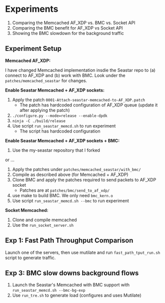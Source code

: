 # Experiments

1. Comparing the Memcached AF\_XDP vs. BMC vs. Socket API
2. Comparing the BMC benefit for AF\_XDP vs Socket API
3. Showing the BMC slowdown for the background traffic

## Experiment Setup

**Memcached AF_XDP:**

I have changed Memcached implementation insdie the Seastar repo to (a) connect
to AF\_XDP and (b) work with BMC. Look under the `patches/memcached_seastar` for
changes.

**Enable Seastar Memcached + AF_XDP sockets:**

1. Apply the patch `0001-Attach-seastar-memcached-to-AF_XDP.patch`
	- The patch has hardcoded configuration of AF\_XDP queue (update it after applying the patch)
2. `./configure.py --mode=release --enable-dpdk`
3. `ninja -C ./build/release`
4. Use script `run_seastar_memcd.sh` to run experiment
	- The script has hardcoded configuration

**Enable Seastar Memcached + AF_XDP sockets + BMC:**

1. Use the my-seastar repository that I forked

or ...

1. Apply the patches under `patches/memcached_seastar/with_bmc/`
2. Compile as described above (for Memcached + AF\_XDP)
3. Clone BMC and apply the patches required to send packets to AF\_XDP socket
	- Patches are at `patches/bmc/send_to_af_xdp/`
4. use make to build BMC. We only need `bmc_kern.o`
5. Use script `run_seastar_memcd.sh --bmc` to run experiment

**Socket Memcached:**

1. Clone and compile memcached
2. Use the `run_socket_server.sh`


## Exp 1: Fast Path Throughput Comparison

Launch one of the servers, then use mutilate and run `fast_path_tput_run.sh`
script to generate traffic.

## Exp 3: BMC slow downs background flows

1. Launch the Seastar's Memcached with BMC support with `run_seastar_memcd.sh --bmc-bg-exp`
2. Use `run_tre.sh` to generate load (configures and uses Mutilate)

